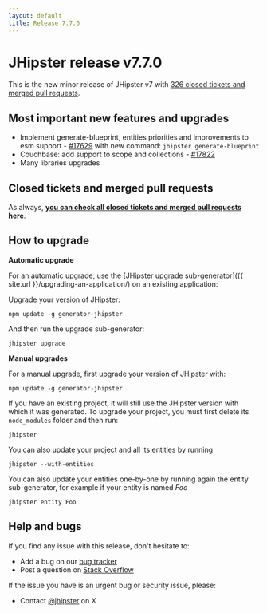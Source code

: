 ```yaml
---
layout: default
title: Release 7.7.0
---
```


JHipster release v7.7.0
==================

This is the new minor release of JHipster v7 with [326 closed tickets and merged pull requests](https://github.com/jhipster/generator-jhipster/issues?q=milestone%3A7.7.0+is%3Aclosed).


Most important new features and upgrades
-------------

- Implement generate-blueprint, entities priorities and improvements to esm support - [#17629](https://github.com/jhipster/generator-jhipster/pull/17629) with new command: `jhipster generate-blueprint`
- Couchbase: add support to scope and collections - [#17822](https://github.com/jhipster/generator-jhipster/pull/17822)
- Many libraries upgrades

Closed tickets and merged pull requests
------------
As always, __[you can check all closed tickets and merged pull requests here](https://github.com/jhipster/generator-jhipster/issues?q=milestone%3A7.7.0+is%3Aclosed)__.

How to upgrade
------------

**Automatic upgrade**

For an automatic upgrade, use the [JHipster upgrade sub-generator]({{ site.url }}/upgrading-an-application/) on an existing application:

Upgrade your version of JHipster:

```
npm update -g generator-jhipster
```

And then run the upgrade sub-generator:

```
jhipster upgrade
```

**Manual upgrades**

For a manual upgrade, first upgrade your version of JHipster with:

```
npm update -g generator-jhipster
```

If you have an existing project, it will still use the JHipster version with which it was generated.
To upgrade your project, you must first delete its `node_modules` folder and then run:

```
jhipster
```

You can also update your project and all its entities by running

```
jhipster --with-entities
```

You can also update your entities one-by-one by running again the entity sub-generator, for example if your entity is named _Foo_

```
jhipster entity Foo
```


Help and bugs
--------------

If you find any issue with this release, don't hesitate to:

- Add a bug on our [bug tracker](https://github.com/jhipster/generator-jhipster/issues?state=open)
- Post a question on [Stack Overflow](http://stackoverflow.com/tags/jhipster/info)

If the issue you have is an urgent bug or security issue, please:

- Contact [@jhipster](https://twitter.com/jhipster) on X
